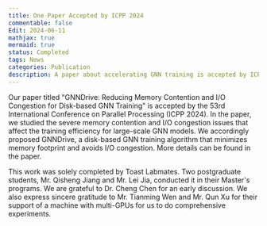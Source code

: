 ```yaml
---
title: One Paper Accepted by ICPP 2024
commentable: false
Edit: 2024-06-11
mathjax: true
mermaid: true
status: Completed
tags: News
categories: Publication
description: A paper about accelerating GNN training is accepted by ICPP '24.
---
```


<p>Our paper titled "GNNDrive: Reducing Memory Contention and I/O Congestion for Disk-based GNN Training" is accepted by the <a href="https://icpp2024.org" style="text-decoration: none;" target="_blank">53rd International Conference on Parallel Processing (ICPP 2024)</a>. In the paper, we studied the severe memory contention and I/O congestion issues that affect the training efficiency for large-scale GNN models. We accordingly proposed GNNDrive, a disk-based GNN training algorithm that minimizes memory footprint and avoids I/O congestion. More details can be found in the paper.</p>

<p>This work was solely completed by Toast Labmates. Two postgraduate students, Mr. Qisheng Jiang and Mr. Lei Jia, conducted it in their Master's programs. We are grateful to Dr. Cheng Chen for an early discussion. We also express sincere gratitude to Mr. Tianming Wen and Mr. Qun Xu for their support of a machine with multi-GPUs for us to do comprehensive experiments.</p>
